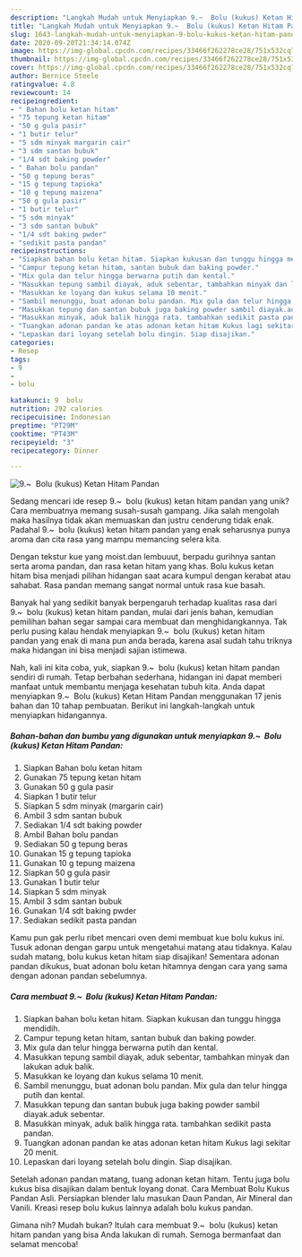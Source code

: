 ```yaml
---
description: "Langkah Mudah untuk Menyiapkan 9.~  Bolu (kukus) Ketan Hitam Pandan yang Lezat"
title: "Langkah Mudah untuk Menyiapkan 9.~  Bolu (kukus) Ketan Hitam Pandan yang Lezat"
slug: 1643-langkah-mudah-untuk-menyiapkan-9-bolu-kukus-ketan-hitam-pandan-yang-lezat
date: 2020-09-20T21:34:14.074Z
image: https://img-global.cpcdn.com/recipes/33466f262278ce28/751x532cq70/9-bolu-kukus-ketan-hitam-pandan-foto-resep-utama.jpg
thumbnail: https://img-global.cpcdn.com/recipes/33466f262278ce28/751x532cq70/9-bolu-kukus-ketan-hitam-pandan-foto-resep-utama.jpg
cover: https://img-global.cpcdn.com/recipes/33466f262278ce28/751x532cq70/9-bolu-kukus-ketan-hitam-pandan-foto-resep-utama.jpg
author: Bernice Steele
ratingvalue: 4.8
reviewcount: 14
recipeingredient:
- " Bahan bolu ketan hitam"
- "75 tepung ketan hitam"
- "50 g gula pasir"
- "1 butir telur"
- "5 sdm minyak margarin cair"
- "3 sdm santan bubuk"
- "1/4 sdt baking powder"
- " Bahan bolu pandan"
- "50 g tepung beras"
- "15 g tepung tapioka"
- "10 g tepung maizena"
- "50 g gula pasir"
- "1 butir telur"
- "5 sdm minyak"
- "3 sdm santan bubuk"
- "1/4 sdt baking pwder"
- "sedikit pasta pandan"
recipeinstructions:
- "Siapkan bahan bolu ketan hitam. Siapkan kukusan dan tunggu hingga mendidih."
- "Campur tepung ketan hitam, santan bubuk dan baking powder."
- "Mix gula dan telur hingga berwarna putih dan kental."
- "Masukkan tepung sambil diayak, aduk sebentar, tambahkan minyak dan lakukan aduk balik."
- "Masukkan ke loyang dan kukus selama 10 menit."
- "Sambil menunggu, buat adonan bolu pandan. Mix gula dan telur hingga putih dan kental."
- "Masukkan tepung dan santan bubuk juga baking powder sambil diayak.aduk sebentar."
- "Masukkan minyak, aduk balik hingga rata. tambahkan sedikit pasta pandan."
- "Tuangkan adonan pandan ke atas adonan ketan hitam Kukus lagi sekitar 20 menit."
- "Lepaskan dari loyang setelah bolu dingin. Siap disajikan."
categories:
- Resep
tags:
- 9
- 
- bolu

katakunci: 9  bolu 
nutrition: 292 calories
recipecuisine: Indonesian
preptime: "PT29M"
cooktime: "PT43M"
recipeyield: "3"
recipecategory: Dinner

---
```



![9.~  Bolu (kukus) Ketan Hitam Pandan](https://img-global.cpcdn.com/recipes/33466f262278ce28/751x532cq70/9-bolu-kukus-ketan-hitam-pandan-foto-resep-utama.jpg)

Sedang mencari ide resep 9.~  bolu (kukus) ketan hitam pandan yang unik? Cara membuatnya memang susah-susah gampang. Jika salah mengolah maka hasilnya tidak akan memuaskan dan justru cenderung tidak enak. Padahal 9.~  bolu (kukus) ketan hitam pandan yang enak seharusnya punya aroma dan cita rasa yang mampu memancing selera kita.

Dengan tekstur kue yang moist.dan lembuuut, berpadu gurihnya santan serta aroma pandan, dan rasa ketan hitam yang khas. Bolu kukus ketan hitam bisa menjadi pilihan hidangan saat acara kumpul dengan kerabat atau sahabat. Rasa pandan memang sangat normal untuk rasa kue basah.

Banyak hal yang sedikit banyak berpengaruh terhadap kualitas rasa dari 9.~  bolu (kukus) ketan hitam pandan, mulai dari jenis bahan, kemudian pemilihan bahan segar sampai cara membuat dan menghidangkannya. Tak perlu pusing kalau hendak menyiapkan 9.~  bolu (kukus) ketan hitam pandan yang enak di mana pun anda berada, karena asal sudah tahu triknya maka hidangan ini bisa menjadi sajian istimewa.


Nah, kali ini kita coba, yuk, siapkan 9.~  bolu (kukus) ketan hitam pandan sendiri di rumah. Tetap berbahan sederhana, hidangan ini dapat memberi manfaat untuk membantu menjaga kesehatan tubuh kita. Anda dapat menyiapkan 9.~  Bolu (kukus) Ketan Hitam Pandan menggunakan 17 jenis bahan dan 10 tahap pembuatan. Berikut ini langkah-langkah untuk menyiapkan hidangannya.

<!--inarticleads1-->

##### Bahan-bahan dan bumbu yang digunakan untuk menyiapkan 9.~  Bolu (kukus) Ketan Hitam Pandan:

1. Siapkan  Bahan bolu ketan hitam
1. Gunakan 75 tepung ketan hitam
1. Gunakan 50 g gula pasir
1. Siapkan 1 butir telur
1. Siapkan 5 sdm minyak (margarin cair)
1. Ambil 3 sdm santan bubuk
1. Sediakan 1/4 sdt baking powder
1. Ambil  Bahan bolu pandan
1. Sediakan 50 g tepung beras
1. Gunakan 15 g tepung tapioka
1. Gunakan 10 g tepung maizena
1. Siapkan 50 g gula pasir
1. Gunakan 1 butir telur
1. Siapkan 5 sdm minyak
1. Ambil 3 sdm santan bubuk
1. Gunakan 1/4 sdt baking pwder
1. Sediakan sedikit pasta pandan


Kamu pun gak perlu ribet mencari oven demi membuat kue bolu kukus ini. Tusuk adonan dengan garpu untuk mengetahui matang atau tidaknya. Kalau sudah matang, bolu kukus ketan hitam siap disajikan! Sementara adonan pandan dikukus, buat adonan bolu ketan hitamnya dengan cara yang sama dengan adonan pandan sebelumnya. 

<!--inarticleads2-->

##### Cara membuat 9.~  Bolu (kukus) Ketan Hitam Pandan:

1. Siapkan bahan bolu ketan hitam. Siapkan kukusan dan tunggu hingga mendidih.
1. Campur tepung ketan hitam, santan bubuk dan baking powder.
1. Mix gula dan telur hingga berwarna putih dan kental.
1. Masukkan tepung sambil diayak, aduk sebentar, tambahkan minyak dan lakukan aduk balik.
1. Masukkan ke loyang dan kukus selama 10 menit.
1. Sambil menunggu, buat adonan bolu pandan. Mix gula dan telur hingga putih dan kental.
1. Masukkan tepung dan santan bubuk juga baking powder sambil diayak.aduk sebentar.
1. Masukkan minyak, aduk balik hingga rata. tambahkan sedikit pasta pandan.
1. Tuangkan adonan pandan ke atas adonan ketan hitam Kukus lagi sekitar 20 menit.
1. Lepaskan dari loyang setelah bolu dingin. Siap disajikan.


Setelah adonan pandan matang, tuang adonan ketan hitam. Tentu juga bolu kukus bisa disajikan dalam bentuk loyang donat. Cara Membuat Bolu Kukus Pandan Asli. Persiapkan blender lalu masukan Daun Pandan, Air Mineral dan Vanili. Kreasi resep bolu kukus lainnya adalah bolu kukus pandan. 

Gimana nih? Mudah bukan? Itulah cara membuat 9.~  bolu (kukus) ketan hitam pandan yang bisa Anda lakukan di rumah. Semoga bermanfaat dan selamat mencoba!
